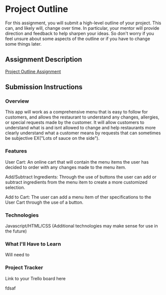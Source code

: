 # Project Outline
For this assignment, you will submit a high-level outline of your project. This can, and likely will, change over time. In particular, your mentor will provide direction and feedback to help sharpen your ideas. So don't worry if you feel unsure about some aspects of the outline or if you have to change some things later.

## Assignment Description
[Project Outline Assignment](https://education.launchcode.org/liftoff/modules/assignments/project-outline)

## Submission Instructions

### Overview
This app will work as a comprehensive menu that is easy to follow for customers, and allows the restaurant to understand any changes, allergies, or special requests made by the customer. It will allow customers to understand what is and isnt allowed to change and help restaurants more clearly understand what a customer means by requests that can sometimes be subjective EX("Lots of sauce on the side").
### Features

User Cart: An online cart that will contain the menu items the user has decided to order with any changes made to the menu item.

Add/Subtract Ingredients: Through the use of buttons the user can add or subtract ingredients from the menu item to create a more customized selection.

Add to Cart: The user can add a menu item of ther specifications to the User Cart through the use of a button.
### Technologies
Javascript/HTML/CSS (Additional technologies may make sense for use in the future)
### What I'll Have to Learn
Will need to 
### Project Tracker
Link to your Trello board here

fdsaf
